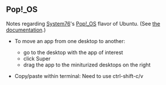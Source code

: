 ## Pop!_OS

Notes regarding [System76](https://system76.com)'s
[Pop!_OS](https://system76.com/pop) flavor of Ubuntu.
(See [the documentation](pop.system76.com/docs).)

- To move an app from one desktop to another:
  - go to the desktop with the app of interest
  - click Super
  - drag the app to the miniturized desktops on the right

- Copy/paste within terminal: Need to use ctrl-shift-c/v